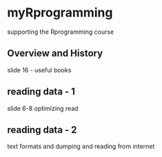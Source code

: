 # myRprogramming

supporting the Rprogramming course

## Overview and History

slide 16 - useful books

## reading data - 1

slide 6-8  optimizing read

## reading data - 2

text formats and dumping and reading from internet
